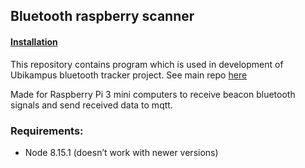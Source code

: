 ## Bluetooth raspberry scanner

#### [Installation](https://github.com/ubikampus/bluetooth-raspberry-scanner/blob/master/installation.md)
This repository contains program which is used in development of Ubikampus bluetooth tracker project. See main repo [here](https://github.com/ubikampus/Bluetooth-location-server)

Made for Raspberry Pi 3 mini computers to receive beacon bluetooth signals and send received data to mqtt. 

### Requirements:
* Node 8.15.1 (doesn’t work with newer versions)
